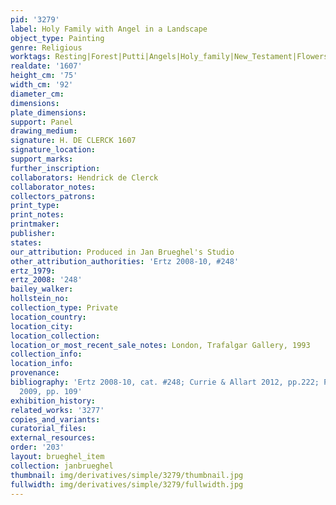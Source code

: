 ```yaml
---
pid: '3279'
label: Holy Family with Angel in a Landscape
object_type: Painting
genre: Religious
worktags: Resting|Forest|Putti|Angels|Holy_family|New_Testament|Flowers
realdate: '1607'
height_cm: '75'
width_cm: '92'
diameter_cm:
dimensions:
plate_dimensions:
support: Panel
drawing_medium:
signature: H. DE CLERCK 1607
signature_location:
support_marks:
further_inscription:
collaborators: Hendrick de Clerck
collaborator_notes:
collectors_patrons:
print_type:
print_notes:
printmaker:
publisher:
states:
our_attribution: Produced in Jan Brueghel's Studio
other_attribution_authorities: 'Ertz 2008-10, #248'
ertz_1979:
ertz_2008: '248'
bailey_walker:
hollstein_no:
collection_type: Private
location_country:
location_city:
location_collection:
location_or_most_recent_sale_notes: London, Trafalgar Gallery, 1993
collection_info:
location_info:
provenance:
bibliography: 'Ertz 2008-10, cat. #248; Currie & Allart 2012, pp.222; Prosperettii
  2009, pp. 109'
exhibition_history:
related_works: '3277'
copies_and_variants:
curatorial_files:
external_resources:
order: '203'
layout: brueghel_item
collection: janbrueghel
thumbnail: img/derivatives/simple/3279/thumbnail.jpg
fullwidth: img/derivatives/simple/3279/fullwidth.jpg
---
```

